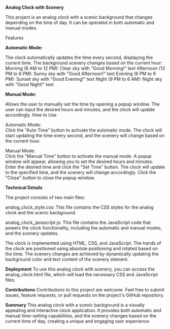 **Analog Clock with Scenery**

This project is an analog clock with a scenic background that changes depending on the time of day. It can be operated in both automatic and manual modes.

Features

**Automatic Mode:**

The clock automatically updates the time every second, displaying the current time.
The background scenery changes based on the current hour:
Morning (6 AM to 12 PM): Clear sky with "Good Morning!" text
Afternoon (12 PM to 6 PM): Sunny sky with "Good Afternoon!" text
Evening (6 PM to 9 PM): Sunset sky with "Good Evening!" text
Night (9 PM to 6 AM): Night sky with "Good Night!" text

**Manual Mode:**

Allows the user to manually set the time by opening a popup window.
The user can input the desired hours and minutes, and the clock will update accordingly.
How to Use

Automatic Mode:  
Click the "Auto Time" button to activate the automatic mode.
The clock will start updating the time every second, and the scenery will change based on the current hour.

Manual Mode:  
Click the "Manual Time" button to activate the manual mode.
A popup window will appear, allowing you to set the desired hours and minutes.
Enter the desired time and click the "Set Time" button.
The clock will update to the specified time, and the scenery will change accordingly.
Click the "Close" button to close the popup window.

**Technical Details**

The project consists of two main files:

analog_clock_style.css: This file contains the CSS styles for the analog clock and the scenic background.

analog_clock_javascript.js: This file contains the JavaScript code that powers the clock functionality, including the automatic and manual modes, and the scenery updates.

The clock is implemented using HTML, CSS, and JavaScript. The hands of the clock are positioned using absolute positioning and rotated based on the time. The scenery changes are achieved by dynamically updating the background color and text content of the scenery element.

**Deployment**
To use this analog clock with scenery, you can access the analog_clock.html file, which will load the necessary CSS and JavaScript files.

**Contributions**
Contributions to this project are welcome. Feel free to submit issues, feature requests, or pull requests on the project's GitHub repository.

**Summary**
This analog clock with a scenic background is a visually appealing and interactive clock application. It provides both automatic and manual time-setting capabilities, and the scenery changes based on the current time of day, creating a unique and engaging user experience.
